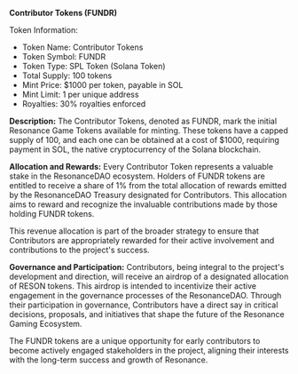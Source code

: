 **Contributor Tokens (FUNDR)**

Token Information:
- Token Name: Contributor Tokens
- Token Symbol: FUNDR
- Token Type: SPL Token (Solana Token)
- Total Supply: 100 tokens
- Mint Price: $1000 per token, payable in SOL
- Mint Limit: 1 per unique address
- Royalties: 30% royalties enforced 

**Description:**
The Contributor Tokens, denoted as FUNDR, mark the initial Resonance Game Tokens available for minting. These tokens have a capped supply of 100, and each one can be obtained at a cost of $1000, requiring payment in SOL, the native cryptocurrency of the Solana blockchain.

**Allocation and Rewards:**
Every Contributor Token represents a valuable stake in the ResonanceDAO ecosystem. Holders of FUNDR tokens are entitled to receive a share of 1% from the total allocation of rewards emitted by the ResonanceDAO Treasury designated for Contributors. This allocation aims to reward and recognize the invaluable contributions made by those holding FUNDR tokens.

This revenue allocation is part of the broader strategy to ensure that Contributors are appropriately rewarded for their active involvement and contributions to the project's success.

**Governance and Participation:**
Contributors, being integral to the project's development and direction, will receive an airdrop of a designated allocation of RESON tokens. This airdrop is intended to incentivize their active engagement in the governance processes of the ResonanceDAO. Through their participation in governance, Contributors have a direct say in critical decisions, proposals, and initiatives that shape the future of the Resonance Gaming Ecosystem.

The FUNDR tokens are a unique opportunity for early contributors to become actively engaged stakeholders in the project, aligning their interests with the long-term success and growth of Resonance.

